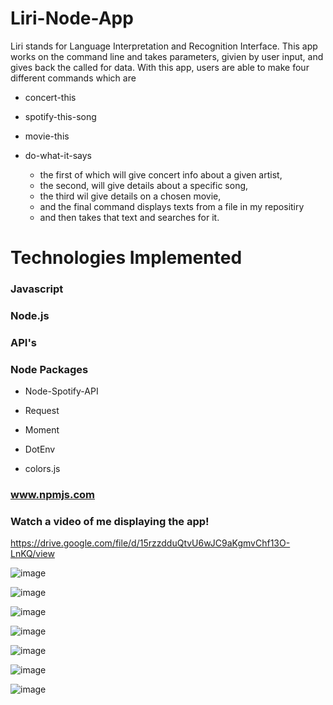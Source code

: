 # Liri-Node-App

Liri stands for Language Interpretation and Recognition Interface. 
This app works on the command line and takes parameters, givien by user input, 
and gives back the called for data. 
With this app, users are able to make four different commands which are

 * concert-this

 * spotify-this-song

 * movie-this

 * do-what-it-says
    
   - the first of which will give concert info about a given artist,
   - the second, will give details about a specific song,
   - the third wil give details on a chosen movie,
   - and the final command displays texts from a file in my repositiry
   - and then takes that text and searches for it.
    
# Technologies Implemented

   ### Javascript
   
   ### Node.js
   
   ### API's
   
   ### Node Packages
   
   * Node-Spotify-API
   
   * Request
   
   * Moment
   
   * DotEnv
    
   * colors.js
   
   ### www.npmjs.com








### Watch a video of me displaying the app!
https://drive.google.com/file/d/15rzzdduQtvU6wJC9aKgmvChf13O-LnKQ/view


![image](https://user-images.githubusercontent.com/53095806/66799736-4dfcaa00-eee0-11e9-8ff4-aa9f52a8506d.png)




![image](https://user-images.githubusercontent.com/53095806/66799783-89977400-eee0-11e9-8e4a-08565365c960.png)




![image](https://user-images.githubusercontent.com/53095806/66799830-b3509b00-eee0-11e9-82bc-fd5ce65f74d8.png)




![image](https://user-images.githubusercontent.com/53095806/66799858-d11e0000-eee0-11e9-9b93-ca5cb99b81ff.png)




![image](https://user-images.githubusercontent.com/53095806/66799892-f01c9200-eee0-11e9-91a3-ed077e927a4e.png)




![image](https://user-images.githubusercontent.com/53095806/66799925-16dac880-eee1-11e9-9071-cab6d55a921a.png)


![image](https://user-images.githubusercontent.com/53095806/66799958-3ffb5900-eee1-11e9-9670-08c3eba2af77.png)
